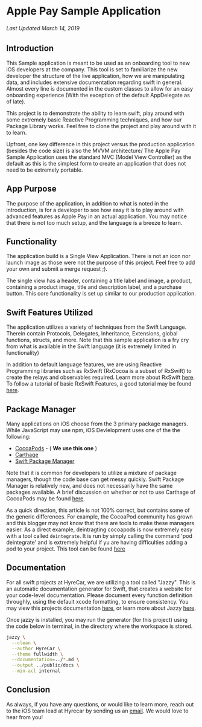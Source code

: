 #       Apple Pay Sample Application
######  Last Updated March 14, 2019

## Introduction
This Sample application is meant to be used as an onboarding tool to new iOS developers at the company.
This tool is set to familiarize the new developer the structure of the live application, how we are manipulating data,
and includes extensive documentation regarding swift in general. Almost every line is documented in the custom classes to allow
for an easy onboarding experience (With the exception of the default AppDelegate as of late).

This project is to demonstrate the ability to learn swift, play around with some extremely basic Reactive Programming techniques, and how our Package Library works. Feel free to clone the project and play around with it to learn.

Upfront, one key difference in this project versus the production application (besides the code size) is also the MVVM architecture/ The Apple Pay Sample Application uses the standard MVC (Model View Controller) as the default as this is the simplest form to create an application that does not need to be extremely portable.

## App Purpose
The purpose of the application, in addition to what is noted in the introduction, is for a developer to see how easy it is to play around with advanced features as Apple Pay in an actual application. You may notice that there is not too much setup, and the language is a breeze to learn.

## Functionality
The application build is a Single View Application. There is not an icon nor launch image as those were not the purpose of this project. Feel free to add your own and submit a merge request ;).

The single view has a header, containing a title label and image, a product, containing a product image, title and description label, and a purchase button. This core functionality is set up similar to our production application.

## Swift Features Utilized
The application utilizes a variety of techniques from the Swift Language. Therein contain Protocols, Delegates, Inheritance, Extensions, global functions, structs, and more. Note that this sample application is a fry cry from what is available in the Swift language (it is extremely limited in functionality)

In addition to default language features, we are using Reactive Programming libraries such as RxSwift (RxCocoa is a subset of RxSwift) to create the relays and observables required. Learn more about RxSwift [here](https://github.com/ReactiveX/RxSwift). To follow a tutorial of basic RxSwift Features, a good tutorial may be found [here](https://medium.com/ios-os-x-development/learn-and-master-%EF%B8%8F-the-basics-of-rxswift-in-10-minutes-818ea6e0a05b).

## Package Manager
Many applications on iOS choose from the 3 primary package managers. While JavaScript may use npm, iOS Devlelopment uses one of the the following:
- [CocoaPods](https://cocoapods.org) - ( __We use this one__ )
- [Carthage](https://github.com/Carthage/Carthage)
- [Swift Package Manager](https://github.com/apple/swift-package-manager)

Note that it is common for developers to utilize a mixture of package managers, though the code base can get messy quickly. Swift Package Manager is relatively new, and does not necessarily have the same packages available. A brief discussion on whether or not to use Carthage of CocoaPods may be found [here](https://medium.com/xcblog/carthage-or-cocoapods-that-is-the-question-1074edaafbcb).

As a quick direction, this article is not 100% correct, but contains some of the generic differences. For example, the CocoaPod community has grown and this blogger may not know that there are tools to make these managers easier. As a direct example, deintragting cocoapods is now extremely easy with a tool called `deintegrate`. It is run by simply calling the command 'pod deintegrate' and is extremely helpful if yu are having difficulties adding a pod to your project. This tool can be found [here](https://github.com/CocoaPods/cocoapods-deintegrate)


## Documentation
For all swift projects at HyreCar, we are utilizing a tool called "Jazzy". This is an automatic documentation generator for Swift, that creates a website for your code-level documentation. Please document every function definition throughly, using the default xcode formatting, to ensure consistency. You may view this projects documentation [here](https://hyrecar-dev.gitlab.io/iOS/applepay-sample), or learn more about Jazzy [here](https://github.com/realm/jazzy).

Once jazzy is installed, you may run the generator (for this project) using the code below in terminal, in the directory where the workspace is stored.

```bash
jazzy \
  --clean \
  --author HyreCar \
  --theme fullwidth \
  --documentation=../*.md \
  --output ../public/docs \
  --min-acl internal
```

## Conclusion
As always, if you have any questions, or would like to learn more, reach out to the iOS team lead at Hyrecar by sending us an [email](mailto:tizzle@hyrecar.com). We would love to hear from you!
